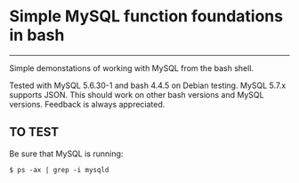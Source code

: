 # Simple MySQL function foundations in bash
-------------------------------------------

Simple demonstations of working with MySQL from the bash shell.

Tested with MySQL 5.6.30-1 and bash 4.4.5 on Debian testing.
MySQL 5.7.x supports JSON.
This should work on other bash versions and MySQL versions.
Feedback is always appreciated.

## TO TEST

Be sure that MySQL is running:

` $ ps -ax | grep -i mysqld `


